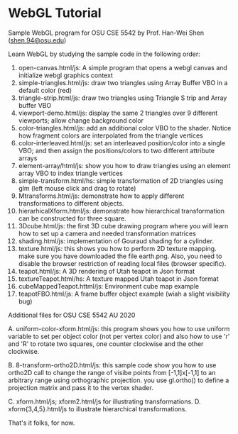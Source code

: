 # WebGL Tutorial
Sample WebGL program for OSU CSE 5542 
by Prof. Han-Wei Shen (shen.94@osu.edu) 

Learn WebGL by studying the sample code in the following order: 

1. open-canvas.html/js:  A simple program that opens a webgl canvas and initialize webgl graphics context 
2. simple-triangles.html/js: draw two triangles using Array Buffer VBO in a default color (red) 
3. triangle-strip.html/js: draw two triangles using Triangle S trip and Array buffer VBO
4. viewport-demo.html/js: display the same 2 triangles over 9 different viewports; allow change background color
5. color-triangles.html/js: add an additional color VBO to the shader. Notice how fragment colors are interpolated from the triangle vertices 
6. color-interleaved.html/js: set an interleaved position/color into a single VBO; and then assign the positions/colors to two different attribute arrays 
7. element-array/html/js: show you how to draw triangles using an element array VBO to index triangle vertices 
8. simple-transform.html/hs: simple transformation of 2D triangles using glm (left mouse click and drag to rotate) 
9. Mtransforms.html/js: demonstrate how to apply different transformations to different objects. 
10. hierarhicalXform.html/js: demonstrate how hierarchical transformation can be constructed for three square. 
11. 3Dcube.html/js: the first 3D cube drawing program where you will learn how to set up a camera and needed transformation matrices  
12. shading.html/js: implementation of Gouraud shading for a cylinder.  
13. texture.html/js: this shows you how to perform 2D texture mapping. make sure you have downloaded the file earth.png. Also, you need to disable the browser restriction of reading local files (browser specific). 
14. teapot.html/js: A 3D rendering of Utah teapot in Json format
15. textureTeapot.html/hs: A texture mapped Utah teapot in Json format
16. cubeMappedTeapot.httml/js: Environment cube map example 
17. teapotFBO.html/js: A frame buffer object example (wiah a slight visibility bug)  


Additional files for OSU CSE 5542 AU 2020 

A. uniform-color-xform.html/js: this program shows you how to use uniform variable to set per object color (not per vertex color) and also how to use 'r' and 'R' to rotate two squares, one counter clockwise and the other clockwise.

B. 8-transform-ortho2D.html/js: this sample code show you how to use ortho2D call to change the range of visibe points from [-1,1]x[-1,1] to an arbitrary range using orthographic projection.  you use gl.ortho() to define a projection matrix and pass it to the vertex shader. 

C. xform.html/js; xform2.html/js for illustrating transformations. 
D. xform{3,4,5}.html/js to illustrate hierarchical transformations. 
 
That's it folks, for now.
